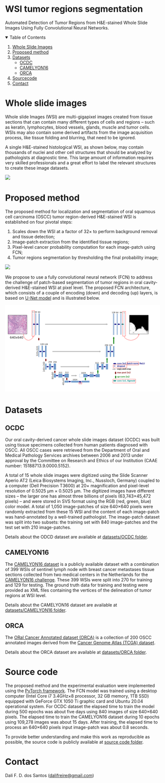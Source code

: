 # WSI tumor regions segmentation

Automated Detection of Tumor Regions from H&amp;E-stained Whole Slide Images Using Fully Convolutional Neural Networks.

<details open="open">
  <summary>Table of Contents</summary>
  <ol>
    <li><a href="#whole-slide-images">Whole Slide Images</a></li>
    <li><a href="#proposed-method">Proposed method</a></li>
    <li>
        <a href="#datasets">Datasets</a>
        <ul>
            <li><a href="#ocdc">OCDC</a></li>
            <li><a href="#camelyon16">CAMELYON16</a></li>
            <li><a href="#orca">ORCA</a></li>
        </ul>
    </li>
    <li><a href="#sourcecode">Sourcecode</a></li>
    <li><a href="#contact">Contact</a></li>
  </ol>
</details>


# Whole slide images

Whole slide Images (WSI) are multi-gigapixel images created from tissue sections that can contain many different types of cells and regions – such as keratin, lymphocytes, blood vessels, glands, muscle and tumor cells. WSIs may also contain some derived artifacts from the image acquisition process, like tissue folding and blurring, that need to be ignored. 

A single H&E-stained histological WSI, as shown below, may contain thousands of nuclei and other cell structures that should be analyzed by pathologists at diagnostic time. This large amount of information requires very skilled professionals and a great effort to label the relevant structures to create these image datasets.

![](images/wsi.svg)


# Proposed method

The proposed method for localization and segmentation of oral squamous cell carcinoma (OSCC) tumor region-derived H&E-stained WSI is established on four pivotal steps: 
1. Scales down the WSI at a factor of 32× to perform background removal and tissue detection; 
2. Image-patch extraction from the identified tissue regions; 
3. Pixel-level cancer probability computation for each image-patch using FCN; 
4. Tumor regions segmentation by thresholding the final probability image;
 
![](images/method-overview.svg)

We propose to use a fully convolutional neural network (FCN) to address the challenge of patch-based segmentation of tumor regions in oral cavity-derived H&E-stained WSI at pixel level. The proposed FCN architecture, which consists of a couple of encoding (down) and decoding (up) layers, is based on [U-Net model](http://lmb.informatik.uni-freiburg.de/Publications/2015/RFB15a) and is illustrated below. 

![](images/proposed-network-architecture.svg)


# Datasets

## OCDC

Our oral cavity-derived cancer whole slide images dataset (OCDC) was built using tissue specimens collected from human patients diagnosed with OSCC. All OSCC cases were retrieved from the Department of Oral and Medical Pathology Services archives between 2006 and 2013 under approval by the Committee on Research and Ethics of our Institution (CAAE number: 15188713.9.0000.5152).

A total of 15 whole slide images were digitized using the Slide Scanner Aperio AT2 (Leica Biosystems Imaging, Inc., Nussloch, Germany) coupled to a computer (Dell Precision T3600) at 20× magnification and pixel-level resolution of 0.5025 μm × 0.5025 μm. The digitized images have different sizes – the larger one has almost three billions of pixels (63,743×45,472 pixels) – and were stored in SVS format using the RGB (red, green, blue) color model. A total of 1,050 image-patches of size 640×640 pixels were randomly extracted from these 15 WSI and the content of each image-patch was hand-annotated by a well-trained pathologist. The image-patch dataset was split into two subsets: the training set with 840 image-patches and the test set with 210 image-patches.

Details about the ODCD dataset are available at [datasets/OCDC folder](datasets/OCDC).

## CAMELYON16
The [CAMELYON16 dataset](https://camelyon16.grand-challenge.org) is a publicly available dataset with a combination of 399 WSIs of sentinel lymph node with breast cancer metastases tissue sections collected from two medical centers in the Netherlands for the [CAMELYON16 challenge](https://doi.org/10.1001/jama.2017.14585). These 399 WSIs were split into 270 for training and 129 for testing. The ground truth data for training and testing were provided as XML files containing the vertices of the delineation of tumor regions at WSI level. 

Details about the CAMELYON16 dataset are available at [datasets/CAMELYON16 folder](datasets/CAMELYON16).


## ORCA
The [ORal Cancer Annotated dataset (ORCA)](https://sites.google.com/unibas.it/orca) is a collection of 200 OSCC annotated images derived from the [Cancer Genome Atlas (TCGA) dataset](https://www.cancer.gov/about-nci/organization/ccg/research/structural-genomics/tcga). 

Details about the ORCA dataset are available at [datasets/ORCA folder](datasets/ORCA).


# Source code

The proposed method and the experimental evaluation were implemented using the [PyTorch framework](https://pytorch.org/get-started/locally/). The FCN model was trained using a desktop computer (Intel Core i7 3.4GHz×8 processor, 32 GB memory, 1TB SSD) equipped with GeForce GTX 1050 Ti graphic card and Ubuntu 20.04 operational system. For OCDC dataset the elapsed time to train the model during 500 epochs was about five days using 840 images of size 640×640 pixels. The elapsed time to train the CAMELYON16 dataset during 10 epochs using 109,278 images was about 15 days. After training, the elapsed time to process an 640×640 pixels input image-patch was about 0.8 seconds.

To provide better understanding and make this work as reproducible as possible, the source code is publicly available at [source code folder](sourcecode).




# Contact

Dalí F. D. dos Santos (dalifreire@gmail.com)

<!---
# Publications

[1](https://ieeexplore.ieee.org/document/9145157) D. F. D. dos Santos, T. A. A. Tosta, A. B. Silva, P. R. de Faria, B. A. N. Travençolo and M. Z. do Nascimento, "Automated Nuclei Segmentation on Dysplastic Oral Tissues Using CNN," 2020 International Conference on Systems, Signals and Image Processing (IWSSIP), Niterói, Brazil, 2020, pp. 45-50, doi: 10.1109/IWSSIP48289.2020.9145157.

[2]() D. F. D. dos Santos, A. B. Silva, P. R. de Faria, B. A. N. Travençolo and M. Z. do Nascimento, "Impacts of Color Space Transformations on Dysplastic Nuclei Segmentation Using CNN," Proceedings of the XVI Workshop de Visão Computacional, Uberlândia, Brazil, 2020, pp. 6-11.
-->